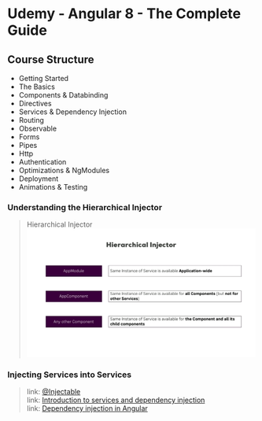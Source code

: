 <h1>Udemy - Angular 8 - The Complete Guide</h1>
<h2> Course Structure</h2>

- Getting Started
- The Basics
- Components & Databinding
- Directives
- Services & Dependency Injection
- Routing
- Observable
- Forms
- Pipes
- Http
- Authentication
- Optimizations & NgModules
- Deployment
- Animations & Testing

<h3>Understanding the Hierarchical Injector</h3>

> Hierarchical Injector
> ![Hierarchical Injector](/static/images/hierarchical-injector.png)

<h3>Injecting Services into Services</h3>

> link: [@Injectable](https://angular.io/api/core/Injectable) <br>
> link: [Introduction to services and dependency injection](https://angular.io/guide/architecture-services) <br>
> link: [Dependency injection in Angular](https://angular.io/guide/dependency-injection) <br>
